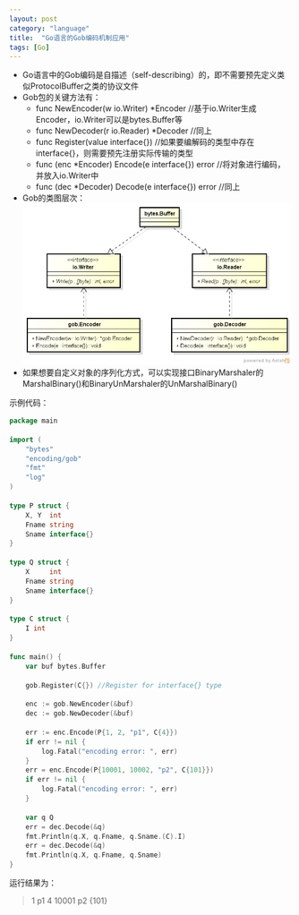 ```yaml
---
layout: post
category: "language"
title:  "Go语言的Gob编码机制应用"
tags: [Go]
---
```


* Go语言中的Gob编码是自描述（self-describing）的，即不需要预先定义类似ProtocolBuffer之类的协议文件
* Gob包的关键方法有：
	* func NewEncoder(w io.Writer) *Encoder	//基于io.Writer生成Encoder，io.Writer可以是bytes.Buffer等
	* func NewDecoder(r io.Reader) *Decoder	//同上
	* func Register(value interface{})			//如果要编解码的类型中存在interface{}，则需要预先注册实际传输的类型
	* func (enc *Encoder) Encode(e interface{}) error	//将对象进行编码，并放入io.Writer中
	* func (dec *Decoder) Decode(e interface{}) error	//同上
* Gob的类图层次：![Gob Encoding](https://raw.githubusercontent.com/joezxy/joezxy.github.io/master/_img/20141227_gob_encoding.png)
* 如果想要自定义对象的序列化方式，可以实现接口BinaryMarshaler的MarshalBinary()和BinaryUnMarshaler的UnMarshalBinary()

示例代码：

```Go
package main

import (
	"bytes"
	"encoding/gob"
	"fmt"
	"log"
)

type P struct {
	X, Y  int
	Fname string
	Sname interface{}
}

type Q struct {
	X     int
	Fname string
	Sname interface{}
}

type C struct {
	I int
}

func main() {
	var buf bytes.Buffer
	
	gob.Register(C{}) //Register for interface{} type
	
	enc := gob.NewEncoder(&buf)
	dec := gob.NewDecoder(&buf)
	
	err := enc.Encode(P{1, 2, "p1", C{4}})
	if err != nil {
		log.Fatal("encoding error: ", err)
	}
	err = enc.Encode(P{10001, 10002, "p2", C{101}})
	if err != nil {
		log.Fatal("encoding error: ", err)
	}

	var q Q
	err = dec.Decode(&q)
	fmt.Println(q.X, q.Fname, q.Sname.(C).I)
	err = dec.Decode(&q)
	fmt.Println(q.X, q.Fname, q.Sname)
}
```

运行结果为：
> 1 p1 4
> 10001 p2 {101}


